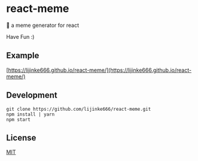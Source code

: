 # react-meme
:boy: a meme generator for react

Have Fun :)

## Example
[https://lijinke666.github.io/react-meme/](https://lijinke666.github.io/react-meme/)

## Development
```
git clone https://github.com/lijinke666/react-meme.git
npm install | yarn
npm start
```

## License
[MIT](https://github.com/lijinke666/react-meme/blob/master/LICENCE)
